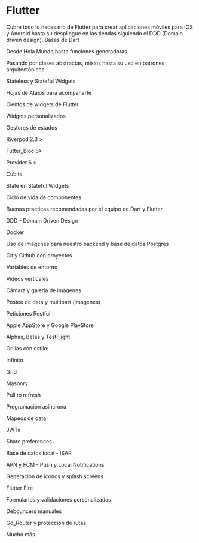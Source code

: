 # Flutter
Cubre todo lo necesario de Flutter para crear aplicaciones móviles para iOS y Android hasta su despliegue en las tiendas siguiendo el DDD (Domain driven design). 
Bases de Dart

Desde Hola Mundo hasta funciones generadoras

Pasando por clases abstractas, mixins hasta su uso en patrones arquitectónicos

Stateless y Stateful Widgets

Hojas de Atajos para acompañarte

Cientos de widgets de Flutter

Widgets personalizados

Gestores de estados

Riverpod 2.3 >

Futter_Bloc 8>

Provider 6 >

Cubits

State en Stateful Widgets

Ciclo de vida de componentes

Buenas practicas recomendadas por el equipo de Dart y Flutter

DDD - Domain Driven Design

Docker

Uso de imágenes para nuestro backend y base de datos Postgres

Git y Github con proyectos

Variables de entorno

Videos verticales

Cámara y galería de imágenes

Posteo de data y multipart (imágenes)

Peticiones Restful

Apple AppStore y Google PlayStore

Alphas, Betas y TestFlight

Grillas con estilo:

Infinito

Grid

Masonry

Pull to refresh

Programación asíncrona

Mapeos de data

JWTs

Share preferences

Base de datos local - ISAR

APN y FCM - Push y Local Notifications

Generación de íconos y splash screens

Flutter Fire

Formularios y validaciones personalizadas

Debouncers manuales

Go_Router y protección de rutas

Mucho más
